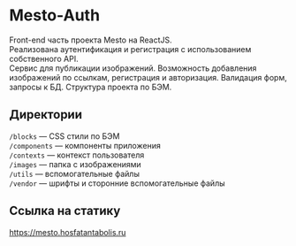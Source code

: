 # Mesto-Auth

Front-end часть проекта Mesto на ReactJS.  
Реализована аутентификация и регистрация с использованием собственного API.  
Сервис для публикации изображений. Возможность добавления изображений по ссылкам, регистрация и авторизация. Валидация форм, запросы к БД.
Структура проекта по БЭМ.

## Директории

`/blocks` — CSS стили по БЭМ  
`/components` — компоненты приложения  
`/contexts` — контекст пользователя  
`/images` — папка с изображениями  
`/utils` — вспомогательные файлы  
`/vendor` — шрифты и сторонние вспомогательные файлы

## Ссылка на статику

<a href="https://mesto.hosfatantabolis.ru" target="_blank">https://mesto.hosfatantabolis.ru</a>
